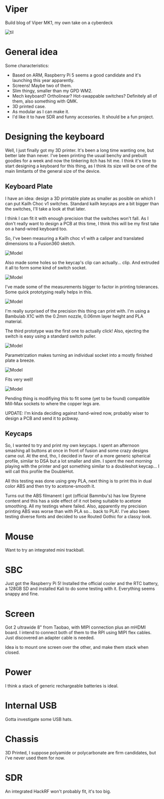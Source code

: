 # Viper
Build blog of Viper MK1, my own take on a cyberdeck

![til](https://github.com/0xlillith/Viper/blob/main/img/0-blog-barney.gif)

# General idea
Some characteristics:
- Based on ARM, Raspberry Pi 5 seems a good candidate and it's launching this year apparently.
- Screens! Maybe two of them.
- Slim thingy, smaller than my GPD WM2.
- Mech keyboard? Ortholinear? Hot-swappable switches? Definitely all of them, also something with QMK.
- 3D printed case.
- As modular as I can make it.
- I'd like it to have SDR and funny accesories. It should be a fun project.

# Designing the keyboard
Well, I just finally got my 3D printer. It's been a long time wanting one, but better late than never. I've been printing the usual benchy and prebuilt goodies for a week and now the tinkering itch has hit me. I think it's time to start designing a keyboard for this thing, as I think its size will be one of the main limitants of the general size of the device.

## Keyboard Plate

I have an idea: design a 3D printable plate as smaller as posible on which I can put Kailh Choc v1 switches. Standard kailh keycaps are a bit bigger than the switches, I'll take a look at that later.

I think I can fit it with enough precision that the switches won't fall. As I don't really want to design a PCB at this time, I think this will be my first take on a hand-wired keyboard too.

So, I've been measuring a Kailh choc v1 with a caliper and translated dimensions to a Fusion360 sketch. 

![Model](https://github.com/0xlillith/Viper/blob/main/img/1.png)

Also made some holes so the keycap's clip can actually... clip. And extruded it all to form some kind of switch socket.

![Model](https://github.com/0xlillith/Viper/blob/main/img/2.png)

I've made some of the measurements bigger to factor in printing tolerances. Some quick prototyping really helps in this.

![Model](https://github.com/0xlillith/Viper/blob/main/img/3.jpg)

I'm really surprised of the precision this thing can print with. I'm using a Bambulab X1C with the 0.2mm nozzle, 0.06mm layer height and PLA material.

The third prototype was the first one to actually click! Also, ejecting the switch is easy using a standard switch puller.

![Model](https://github.com/0xlillith/Viper/blob/main/img/4.jpg)

Parametrization makes turning an individual socket into a mostly finished plate a breeze.

![Model](https://github.com/0xlillith/Viper/blob/main/img/5.png)

Fits very well!

![Model](https://github.com/0xlillith/Viper/blob/main/img/6.jpg)

Pending thing is modifiying this to fit some (yet to be found) compatible Mill-Max sockets to where the copper legs are.

UPDATE: I'm kinda deciding against hand-wired now, probably  wiser to design a PCB and send it to pcbway.

## Keycaps

So, I wanted to try and print my own keycaps. I spent an afternoon smashing all buttons at once in front of fusion and some crazy designs came out. At the end, tho, I decided in favor of a more generic spherical profile, similar to DSA but a lot smaller and slim. I spent the next morning playing with the printer and got something similar to a doubleshot keycap... I will call this profile the DoubleHot.

All this testing was done using grey PLA, next thing is to print this in dual color ABS and then try to acetone-smooth it.

Turns out the ABS filmanent I got (official Bammbu's) has low Styrene content and this has a side effect of it not being suitable to acetone smoothing. All my testings where failed. Also, apparently my precision printing ABS was worse than with PLA so... back to PLA!.
I've also been testing diverse fonts and decided to use Routed Gothic for a classy look.

# Mouse
Want to try an integrated mini trackball.

# SBC
Just got the Raspberry Pi 5! Installed the official cooler and the RTC battery, a 128GB SD and installed Kali to do some testing with it. Everything seems snappy and fine.

# Screen
Got 2 ultrawide 8" from Taobao, with MIPI connection plus an mHDMI board. I intend to connect both of them to the RPI using MIPI flex cables. Just discovered an adapter cable is needed.

Idea is to mount one screen over the other, and make them stack when closed.

# Power
I think a stack of generic rechargeable batteries is ideal.

# Internal USB
Gotta investigate some USB hats.

# Chassis
3D Printed, I suppose polyamide or polycarbonate are firm candidates, but i've never used them for now.

# SDR
An integrated HackRF won't probably fit, it's too big.


